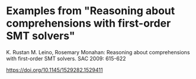 # Examples from "Reasoning about comprehensions with first-order SMT solvers"

K. Rustan M. Leino, Rosemary Monahan:
Reasoning about comprehensions with first-order SMT solvers. SAC 2009: 615-622

https://doi.org/10.1145/1529282.1529411
